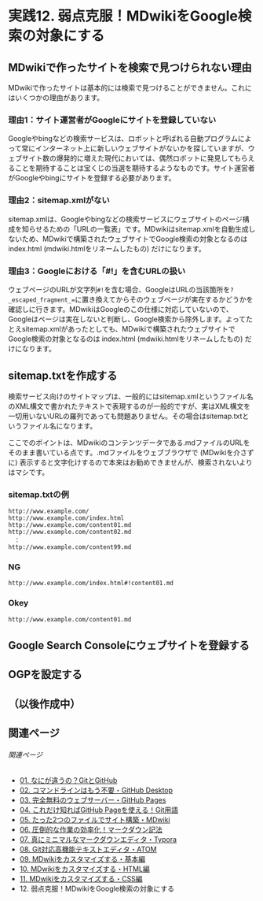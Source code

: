 # 実践12. 弱点克服！MDwikiをGoogle検索の対象にする

## MDwikiで作ったサイトを検索で見つけられない理由

MDwikiで作ったサイトは基本的には検索で見つけることができません。これにはいくつかの理由があります。

### 理由1：サイト運営者がGoogleにサイトを登録していない

Googleやbingなどの検索サービスは、ロボットと呼ばれる自動プログラムによって常にインターネット上に新しいウェブサイトがないかを探していますが、ウェブサイト数の爆発的に増えた現代においては、偶然ロボットに発見してもらえることを期待することは宝くじの当選を期待するようなものです。サイト運営者がGoogleやbingにサイトを登録する必要があります。

### 理由2：sitemap.xmlがない

sitemap.xmlは、Googleやbingなどの検索サービスにウェブサイトのページ構成を知らせるための「URLの一覧表」です。MDwikiはsitemap.xmlを自動生成しないため、MDwikiで構築されたウェブサイトでGoogle検索の対象となるのは index.html (mdwiki.htmlをリネームしたもの) だけになります。

### 理由3：Googleにおける「#!」を含むURLの扱い
ウェブページのURLが文字列`#!`を含む場合、GoogleはURLの当該箇所を`?_escaped_fragment_=`に置き換えてからそのウェブページが実在するかどうかを確認しに行きます。MDwikiはGoogleのこの仕様に対応していないので、Googleはページは実在しないと判断し、Google検索から除外します。よってたとえsitemap.xmlがあったとしても、MDwikiで構築されたウェブサイトでGoogle検索の対象となるのは index.html (mdwiki.htmlをリネームしたもの) だけになります。




## sitemap.txtを作成する

検索サービス向けのサイトマップは、一般的にはsitemap.xmlというファイル名のXML構文で書かれたテキストで表現するのが一般的ですが、実はXML構文を一切用いないURLの羅列であっても問題ありません。その場合はsitemap.txtというファイル名になります。

ここでのポイントは、MDwikiのコンテンツデータである.mdファイルのURLをそのまま書いている点です。.mdファイルをウェブブラウザで (MDwikiを介さずに) 表示すると文字化けするので本来はお勧めできませんが、検索されないよりはマシです。

### sitemap.txtの例

```
http://www.example.com/
http://www.example.com/index.html
http://www.example.com/content01.md
http://www.example.com/content02.md
　：
http://www.example.com/content99.md
```

### NG

```
http://www.example.com/index.html#!content01.md
```

### Okey

```
http://www.example.com/content01.md
```




## Google Search Consoleにウェブサイトを登録する




## OGPを設定する

## （以後作成中）

## 関連ページ

###### 関連ページ

* [01. なにが違うの？GitとGitHub](practice01.md)
* [02. コマンドラインはもう不要・GitHub Desktop](practice02.md)
* [03. 完全無料のウェブサーバー・GitHub Pages](practice03.md)
* [04. これだけ知ればGitHub Pageを使える！Git用語](practice04.md)
* [05. たった2つのファイルでサイト構築・MDwiki](practice05.md)
* [06. 圧倒的な作業の効率化！マークダウン記法](practice06.md)
* [07. 真にミニマルなマークダウンエディタ・Typora](practice07.md)
* [08. Git対応高機能テキストエディタ・ATOM](practice08.md)
* [09. MDwikiをカスタマイズする・基本編](practice09.md)
* [10. MDwikiをカスタマイズする・HTML編](practice10.md)
* [11. MDwikiをカスタマイズする・CSS編](practice11.md)
* <i class="far fa-hand-point-right fa-fw"></i>12. 弱点克服！MDwikiをGoogle検索の対象にする